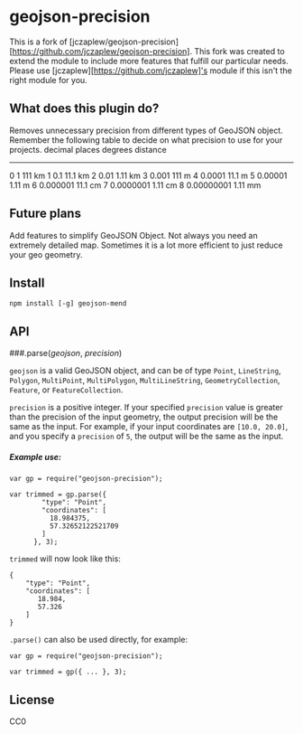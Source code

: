 # geojson-precision
This is a fork of [jczaplew/geojson-precision][https://github.com/jczaplew/geojson-precision]. This fork was created to extend the module to include more features that fulfill our particular needs. Please use [jczaplew][https://github.com/jczaplew]'s module if this isn't the right module for you. 


## What does this plugin do?
Removes unnecessary precision from different types of GeoJSON object. Remember the following table to decide on what precision to use for your projects.
decimal
places   degrees          distance
-------  -------          --------
0        1                111  km
1        0.1              11.1 km
2        0.01             1.11 km
3        0.001            111  m
4        0.0001           11.1 m
5        0.00001          1.11 m
6        0.000001         11.1 cm
7        0.0000001        1.11 cm
8        0.00000001       1.11 mm


## Future plans
Add features to simplify GeoJSON Object. Not always you need an extremely detailed map. Sometimes it is a lot more efficient to just reduce your geo geometry.


## Install
````
npm install [-g] geojson-mend
````


## API


###.parse(*geojson*, *precision*)

````geojson```` is a valid GeoJSON object, and can be of type ````Point````, ````LineString````, ````Polygon````, ````MultiPoint````, ````MultiPolygon````, ````MultiLineString````, ````GeometryCollection````, ````Feature````, or ````FeatureCollection````.

````precision```` is a positive integer. If your specified ````precision```` value is greater than the precision of the input geometry, the output precision will be the same as the input. For example, if your input coordinates are ````[10.0, 20.0]````, and you specify a ````precision```` of ````5````, the output will be the same as the input. 

 
##### Example use:

````
var gp = require("geojson-precision");

var trimmed = gp.parse({
        "type": "Point",
        "coordinates": [
          18.984375,
          57.32652122521709
        ]
      }, 3);

````

````trimmed```` will now look like this:

````
{
    "type": "Point",
    "coordinates": [
       18.984,
       57.326
    ]
}
````

 ````.parse()```` can also be used directly, for example:
 
 ````
var gp = require("geojson-precision");

var trimmed = gp({ ... }, 3);

````


## License
CC0
